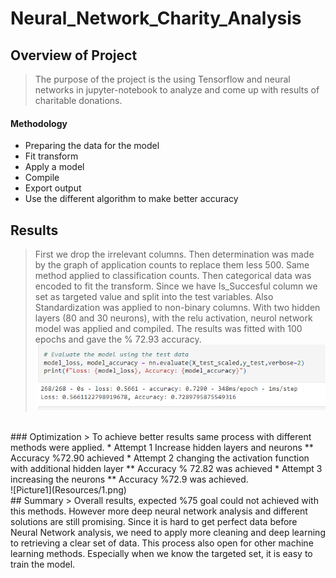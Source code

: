 # Neural_Network_Charity_Analysis
## Overview of Project
> The purpose of the project is the using Tensorflow and neural networks in jupyter-notebook to analyze and come up with results of charitable donations.
#### Methodology
* Preparing the data for the model
* Fit transform
* Apply a model
* Compile
* Export output
* Use the different algorithm to make better accuracy
## Results
> First we drop the irrelevant columns. Then determination was made by the graph of application counts to replace them less 500. Same method applied to classification counts. Then categorical data was encoded to fit the transform. Since we have Is_Succesful column we set as targeted value and split into the test variables. Also Standardization was applied to non-binary columns. With two hidden layers (80 and 30 neurons), with the relu activation, neurol network model was applied and compiled. The results was fitted with 100 epochs and gave the % 72.93 accuracy. <br/>
> ![Picture2](Resources/2.png)
<br/>
### Optimization
> To achieve better results same process with different methods were applied.
* Attempt 1 Increase hidden layers and neurons 
** Accuracy %72.90 achieved
* Attempt 2 changing the activation function with additional hidden layer
** Accuracy % 72.82 was achieved
* Attempt 3 increasing the neurons
** Accuracy %72.9 was achieved. <br/>
![Picture1](Resources/1.png)
<br/>
## Summary 
> Overall results, expected %75 goal could not achieved with this methods. However more deep neural network analysis and different solutions are still promising. Since it is hard to get perfect data before Neural Network analysis, we need to apply more cleaning and deep learning to retrieving a clear set of data. This process also open for other machine learning methods. Especially when we know the targeted set, it is easy to train the model.
